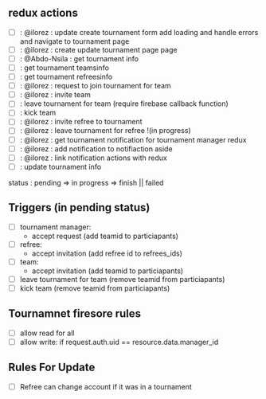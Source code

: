 ## redux actions

- [ ] : @ilorez : update create tournament form add loading and handle errors and navigate to tournament page
- [ ] : @ilorez : create update tournament page page
- [ ] : @Abdo-Nsila : get tournament info
- [ ] : get tournament teamsinfo
- [ ] : get tournament refreesinfo
- [ ] : @ilorez : request to join tournament for team
- [ ] : @ilorez : invite team
- [ ] : leave tournament for team (require firebase callback function)
- [ ] : kick team
- [ ] : @ilorez : invite refree to tournament
- [ ] : @ilorez : leave tournament for refree !(in progress)
- [ ] : @ilorez : get tournament notification for tournament manager redux
- [ ] : @ilorez : add notification to notifiaction aside
- [ ] : @ilorez : link notification actions with redux
- [ ] : update tournament info

status : pending => in progress => finish || failed

## Triggers (in pending status)

- [ ] tournament manager:
  - accept request (add teamid to particiapants)
- [ ] refree:
  - accept invitation (add refree id to refrees_ids)
- [ ] team:
  - accept invitation (add teamid to particiapants)
- [ ] leave tournament for team (remove teamid from particiapants)
- [ ] kick team (remove teamid from particiapants)

## Tournamnet firesore rules

- [ ] allow read for all
- [ ] allow write: if request.auth.uid == resource.data.manager_id

## Rules For Update

- [ ] Refree can change account if it was in a tournament
